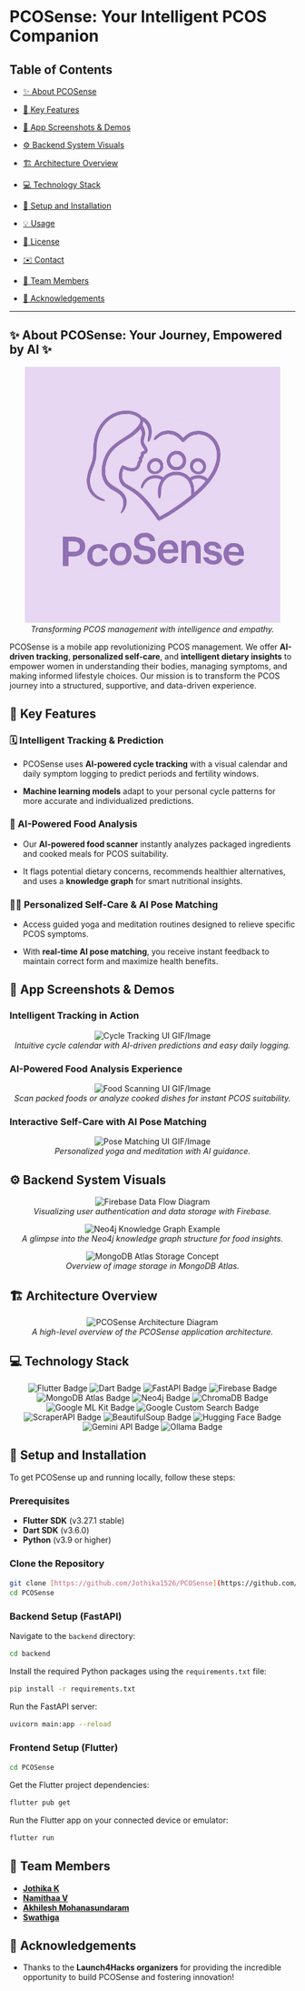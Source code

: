 # PCOSense: Your Intelligent PCOS Companion

## Table of Contents

* [✨ About PCOSense](#-about-pcosense)

* [🌟 Key Features](#-key-features)

* [📱 App Screenshots & Demos](#-app-screenshots--demos)

* [⚙️ Backend System Visuals](#️-backend-system-visuals)

* [🏗️ Architecture Overview](#️-architecture-overview)

* [💻 Technology Stack](#-technology-stack)

* [🚀 Setup and Installation](#-setup-and-installation)

* [💡 Usage](#-usage)

* [📜 License](#-license)

* [✉️ Contact](#️-contact)

* [👥 Team Members](#-team-members)

* [🙏 Acknowledgements](#-acknowledgements)

---

## ✨ About PCOSense: Your Journey, Empowered by AI ✨

<p align="center">
  <img src="images/giphy.gif" alt="PCOSense App Logo GIF"/>
  <br>
  <i>Transforming PCOS management with intelligence and empathy.</i>
</p>

PCOSense is a mobile app revolutionizing PCOS management. We offer **AI-driven tracking**, **personalized self-care**, and **intelligent dietary insights** to empower women in understanding their bodies, managing symptoms, and making informed lifestyle choices. Our mission is to transform the PCOS journey into a structured, supportive, and data-driven experience.

## 🌟 Key Features

### 🗓️ Intelligent Tracking & Prediction

* PCOSense uses **AI-powered cycle tracking** with a visual calendar and daily symptom logging to predict periods and fertility windows.

* **Machine learning models** adapt to your personal cycle patterns for more accurate and individualized predictions.

### 🍏 AI-Powered Food Analysis

* Our **AI-powered food scanner** instantly analyzes packaged ingredients and cooked meals for PCOS suitability.

* It flags potential dietary concerns, recommends healthier alternatives, and uses a **knowledge graph** for smart nutritional insights.

### 🧘‍♀️ Personalized Self-Care & AI Pose Matching

* Access guided yoga and meditation routines designed to relieve specific PCOS symptoms.

* With **real-time AI pose matching**, you receive instant feedback to maintain correct form and maximize health benefits.

## 📱 App Screenshots & Demos


### Intelligent Tracking in Action

<p align="center">
  <img src="https://placehold.co/500x280/C8E6C9/2E7D32?text=Cycle+Tracking+UI+GIF/Image" alt="Cycle Tracking UI GIF/Image"/>
  <br>
  <i>Intuitive cycle calendar with AI-driven predictions and easy daily logging.</i>
</p>

### AI-Powered Food Analysis Experience

<p align="center">
  <img src="https://placehold.co/500x280/FFE0B2/EF6C00?text=Food+Scanning+UI+GIF/Image" alt="Food Scanning UI GIF/Image"/>
  <br>
  <i>Scan packed foods or analyze cooked dishes for instant PCOS suitability.</i>
</p>

### Interactive Self-Care with AI Pose Matching

<p align="center">
  <img src="https://placehold.co/500x280/BBDEFB/1976D2?text=Pose+Matching+UI+GIF/Image" alt="Pose Matching UI GIF/Image"/>
  <br>
  <i>Personalized yoga and meditation with AI guidance.</i>
</p>

## ⚙️ Backend System Visuals

<p align="center">
  <img src="https://placehold.co/600x300/D1C4E9/512DA8?text=Firebase+Data+Flow+Diagram" alt="Firebase Data Flow Diagram"/>
  <br>
  <i>Visualizing user authentication and data storage with Firebase.</i>
</p>

<p align="center">
  <img src="https://placehold.co/600x300/F0F4C3/AFB42B?text=Neo4j+Knowledge+Graph+Example" alt="Neo4j Knowledge Graph Example"/>
  <br>
  <i>A glimpse into the Neo4j knowledge graph structure for food insights.</i>
</p>

<p align="center">
  <img src="https://placehold.co/600x300/E0F2F7/00838F?text=MongoDB+Atlas+Storage+Concept" alt="MongoDB Atlas Storage Concept"/>
  <br>
  <i>Overview of image storage in MongoDB Atlas.</i>
</p>

## 🏗️ Architecture Overview

<p align="center">
  <img src="https://placehold.co/800x400/D1C4E9/512DA8?text=Your+Architecture+Diagram+Here" alt="PCOSense Architecture Diagram"/>
  <br>
  <i>A high-level overview of the PCOSense application architecture.</i>
</p>

## 💻 Technology Stack

<p align="center">
  <img src="https://img.shields.io/badge/Flutter-02569B?style=for-the-badge&logo=flutter&logoColor=white" alt="Flutter Badge"/>
  <img src="https://img.shields.io/badge/Dart-0175C2?style=for-the-badge&logo=dart&logoColor=white" alt="Dart Badge"/>
  <img src="https://img.shields.io/badge/FastAPI-009688?style=for-the-badge&logo=fastapi&logoColor=white" alt="FastAPI Badge"/>
  <img src="https://img.shields.io/badge/Firebase-FFCA28?style=for-the-badge&logo=firebase&logoColor=black" alt="Firebase Badge"/>
  <img src="https://img.shields.io/badge/MongoDB%20Atlas-47A248?style=for-the-badge&logo=mongodb&logoColor=white" alt="MongoDB Atlas Badge"/>
  <img src="https://img.shields.io/badge/Neo4j-458BCA?style=for-the-badge&logo=neo4j&logoColor=white" alt="Neo4j Badge"/>
  <img src="https://img.shields.io/badge/ChromaDB-6C6C6C?style=for-the-badge&logo=chroma&logoColor=white" alt="ChromaDB Badge"/>
  <img src="https://img.shields.io/badge/Google%20ML%20Kit-4285F4?style=for-the-badge&logo=google&logoColor=white" alt="Google ML Kit Badge"/>
  <img src="https://img.shields.io/badge/Google%20Custom%20Search-4285F4?style=for-the-badge&logo=google&logoColor=white" alt="Google Custom Search Badge"/>
  <img src="https://img.shields.io/badge/ScraperAPI-3D96D2?style=for-the-badge&logo=data-transfer&logoColor=white" alt="ScraperAPI Badge"/>
  <img src="https://img.shields.io/badge/BeautifulSoup-0288D1?style=for-the-badge&logo=python&logoColor=white" alt="BeautifulSoup Badge"/>
  <img src="https://img.shields.io/badge/Hugging%20Face-FFD43B?style=for-the-badge&logo=huggingface&logoColor=black" alt="Hugging Face Badge"/>
  <img src="https://img.shields.io/badge/Gemini%20API-FF6F00?style=for-the-badge&logo=google&logoColor=white" alt="Gemini API Badge"/>
  <img src="https://img.shields.io/badge/Ollama-black?style=for-the-badge&logo=ollama&logoColor=white" alt="Ollama Badge"/>
</p>

## 🚀 Setup and Installation

To get PCOSense up and running locally, follow these steps:

### Prerequisites

* **Flutter SDK** (v3.27.1 stable)
* **Dart SDK** (v3.6.0)
* **Python** (v3.9 or higher)

### Clone the Repository

```bash
git clone [https://github.com/Jothika1526/PCOSense](https://github.com/Jothika1526/PCOSense.git)
cd PCOSense
```

### Backend Setup (FastAPI)

Navigate to the `backend` directory:

```bash
cd backend
```

Install the required Python packages using the `requirements.txt` file:

```bash
pip install -r requirements.txt
```

Run the FastAPI server:

```bash
uvicorn main:app --reload
```

### Frontend Setup (Flutter)

```bash
cd PCOSense
```

Get the Flutter project dependencies:

```bash
flutter pub get
```

Run the Flutter app on your connected device or emulator:

```bash
flutter run
```

## 👥 Team Members

* **[Jothika K](https://github.com/Jothika1526)**
* **[Namithaa V](https://github.com/github0710)**
* **[Akhilesh Mohanasundaram](https://github.com/Akhilesh-Mohanasundaram)**
* **[Swathiga](https://github.com/swathiga-dummy)** 

## 🙏 Acknowledgements

* Thanks to the **Launch4Hacks organizers** for providing the incredible opportunity to build PCOSense and fostering innovation!
